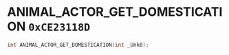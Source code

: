 # ANIMAL_ACTOR_GET_DOMESTICATION `0xCE23118D`

```cpp
int ANIMAL_ACTOR_GET_DOMESTICATION(int _Unk0);
```